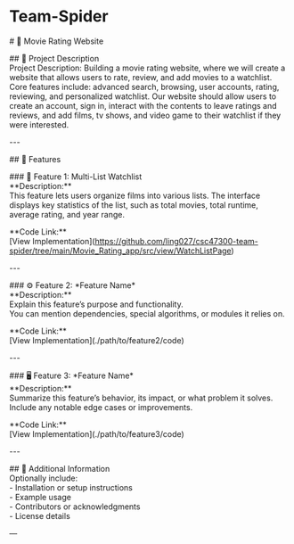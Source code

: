 # Team-Spider

\# 🧩 Movie Rating Website

\#\# 📘 Project Description  
Project Description: </b>Building a movie rating website, where we will create a website that allows users to rate, review, and add movies to a watchlist. Core features include: advanced search, browsing, user accounts, rating, reviewing, and personalized watchlist. Our website should allow users to create an account, sign in, interact with the contents to leave ratings and reviews, and add films, tv shows, and video game to their watchlist if they were interested.

\---

\#\# 🚀 Features

\#\#\# 🧠 Feature 1: Multi-List Watchlist  
\*\*Description:\*\*    
This feature lets users organize films into various lists. The interface displays key statistics of the list, such as 
total movies, total runtime, average rating, and year range. 

\*\*Code Link:\*\*    
\[View Implementation\](https://github.com/ling027/csc47300-team-spider/tree/main/Movie_Rating_app/src/view/WatchListPage)

\---

\#\#\# ⚙️ Feature 2: \*Feature Name\*  
\*\*Description:\*\*    
Explain this feature’s purpose and functionality.    
You can mention dependencies, special algorithms, or modules it relies on.

\*\*Code Link:\*\*    
\[View Implementation\](./path/to/feature2/code)

\---

\#\#\# 🖥️ Feature 3: \*Feature Name\*  
\*\*Description:\*\*    
Summarize this feature’s behavior, its impact, or what problem it solves.    
Include any notable edge cases or improvements.

\*\*Code Link:\*\*    
\[View Implementation\](./path/to/feature3/code)

\---

\#\# 📄 Additional Information  
Optionally include:  
\- Installation or setup instructions    
\- Example usage    
\- Contributors or acknowledgments    
\- License details  

—

